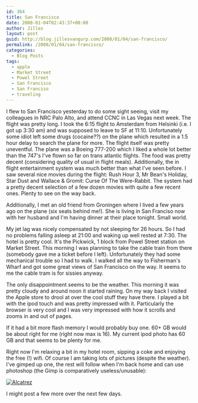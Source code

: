```yaml
---
id: 364
title: San Francisco
date: 2008-01-04T02:43:37+00:00
author: Jilles
layout: post
guid: http://blog.jillesvangurp.com/2008/01/04/san-francisco/
permalink: /2008/01/04/san-francisco/
categories:
  - Blog Posts
tags:
  - apple
  - Market Street
  - Powel Street
  - San Francisco
  - San Franciso
  - traveling
---
```

I flew to San Francisco yesterday to do some sight seeing, visit my colleagues in NRC Palo Alto, and attend CCNC in Las Vegas next week. The flight was pretty long. I took the 6:15 flight to Amsterdam from Helsinki (i.e. I got up 3:30 am) and was supposed to leave to SF at 11:10. Unfortunately some idiot left some drugs (cocaine??) on the plane which resulted in a 1.5 hour delay to search the plane for more. The flight itself was pretty uneventful. The plane was a Boeing 777-200 which I liked a whole lot better than the 747's I've flown so far on trans atlantic flights. The food was pretty decent (considering quality of usual in flight meals). Additionally, the in flight entertainment system was much better than what I've seen before. I saw several nice movies during the flight: Rush Hour 3, Mr Bean's Holiday, Star Dust and Wallace & Gromit: Curse Of The Were-Rabbit. The system had a pretty decent selection of a few dozen movies with quite a few recent ones. Plenty to see on the way back.

Additionally, I met an old friend from Groningen where I lived a few years ago on the plane (six seats behind me!). She is living in San Franciso now with her husband and I'm having dinner at their place tonight. Small world.

My jet lag was nicely compensated by not sleeping for 26 hours. So I had no problems falling asleep at 21:00 and waking up well rested at 7:30. The hotel is pretty cool. It's the Pickwick,  1 block from Powel Street station on Market Street. This morning I was planning to take the cable train from there (somebody gave me a ticket before I left). Unfortunately they had some mechanical trouble so I had to walk. I walked all the way to Fisherman's Wharf and got some great views of San Francisco on the way. It seems to me the cable tram is for sissies anyway. 

The only disappointment seems to be the weather. This morning it was pretty cloudy and around noon it started raining. On my way back I visited the Apple store to drool at over the cool stuff they have there. I played a bit with the ipod touch and was pretty impressed with it. Particularly the browser is very cool and I was very impressed with how it scrolls and zooms in and out of pages. 

If it had a bit more flash memory I would probably buy one. 60+ GB would be about right for me (right now max is 16). My current ipod photo has 60 GB and that seems to be plenty for me. 

Right now I'm relaxing a bit in my hotel room, sipping a coke and enjoying the free (!) wifi. Of course I am taking lots of pictures (despite the weather). I've gimped up one, the rest will follow when I'm back home and can use photoshop (the Gimp is comparatively useless/unusable):

<a href='http://blog.jillesvangurp.com/wp-content/uploads/2008/01/sanfrancisco-020.jpg' title='Alcatrez seen from pier 39'>![Alcatrez](https://www.jillesvangurp.com/wp-content/uploads/2008/01/sanfrancisco-020.jpg)</a>

I might post a few more over the next few days.